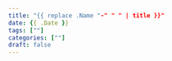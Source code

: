 ```yaml
---
title: "{{ replace .Name "-" " " | title }}"
date: {{ .Date }}
tags: [""]
categories: [""]
draft: false
---
```



<!--more-->
